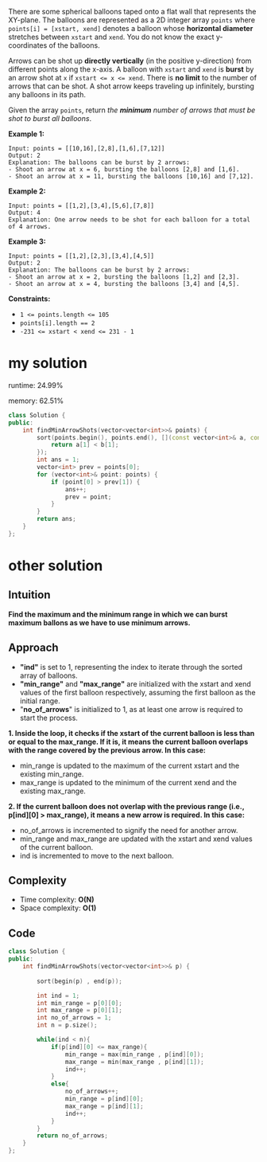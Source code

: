 There are some spherical balloons taped onto a flat wall that represents the XY-plane. The balloons are represented as a 2D integer array `points` where `points[i] = [xstart, xend]` denotes a balloon whose **horizontal diameter** stretches between `xstart` and `xend`. You do not know the exact y-coordinates of the balloons.

Arrows can be shot up **directly vertically** (in the positive y-direction) from different points along the x-axis. A balloon with `xstart` and `xend` is **burst** by an arrow shot at `x` if `xstart <= x <= xend`. There is **no limit** to the number of arrows that can be shot. A shot arrow keeps traveling up infinitely, bursting any balloons in its path.

Given the array `points`, return *the **minimum** number of arrows that must be shot to burst all balloons*.

 

**Example 1:**

```
Input: points = [[10,16],[2,8],[1,6],[7,12]]
Output: 2
Explanation: The balloons can be burst by 2 arrows:
- Shoot an arrow at x = 6, bursting the balloons [2,8] and [1,6].
- Shoot an arrow at x = 11, bursting the balloons [10,16] and [7,12].
```

**Example 2:**

```
Input: points = [[1,2],[3,4],[5,6],[7,8]]
Output: 4
Explanation: One arrow needs to be shot for each balloon for a total of 4 arrows.
```

**Example 3:**

```
Input: points = [[1,2],[2,3],[3,4],[4,5]]
Output: 2
Explanation: The balloons can be burst by 2 arrows:
- Shoot an arrow at x = 2, bursting the balloons [1,2] and [2,3].
- Shoot an arrow at x = 4, bursting the balloons [3,4] and [4,5].
```

 

**Constraints:**

- `1 <= points.length <= 105`
- `points[i].length == 2`
- `-231 <= xstart < xend <= 231 - 1`

# my solution

runtime: 24.99%

memory: 62.51%

```cpp
class Solution {
public:
    int findMinArrowShots(vector<vector<int>>& points) {
        sort(points.begin(), points.end(), [](const vector<int>& a, const vector<int>& b) {
            return a[1] < b[1];
        });
        int ans = 1;
        vector<int> prev = points[0];
        for (vector<int>& point: points) {
            if (point[0] > prev[1]) {
                ans++;
                prev = point;
            }
        }
        return ans;
    }
};
```

# other solution

## Intuition

**Find the maximum and the minimum range in which we can burst maximum ballons as we have to use minimum arrows.**

## Approach

- **"ind"** is set to 1, representing the index to iterate through the sorted array of balloons.
- **"min_range"** and **"max_range"** are initialized with the xstart and xend values of the first balloon respectively, assuming the first balloon as the initial range.
- "**no_of_arrows**" is initialized to 1, as at least one arrow is required to start the process.

**1. Inside the loop, it checks if the xstart of the current balloon is less than or equal to the max_range. If it is, it means the current balloon overlaps with the range covered by the previous arrow. In this case:**

- min_range is updated to the maximum of the current xstart and the existing min_range.
- max_range is updated to the minimum of the current xend and the existing max_range.

**2. If the current balloon does not overlap with the previous range (i.e., p\[ind\]\[0\] > max_range), it means a new arrow is required. In this case:**

- no_of_arrows is incremented to signify the need for another arrow.
- min_range and max_range are updated with the xstart and xend values of the current balloon.
- ind is incremented to move to the next balloon.

## Complexity

- Time complexity:
  **O(N)**
- Space complexity:
  **O(1)**

## Code

```cpp
class Solution {
public:
    int findMinArrowShots(vector<vector<int>>& p) {
        
        sort(begin(p) , end(p));

        int ind = 1;
        int min_range = p[0][0];
        int max_range = p[0][1];
        int no_of_arrows = 1;
        int n = p.size();

        while(ind < n){
            if(p[ind][0] <= max_range){
                min_range = max(min_range , p[ind][0]);
                max_range = min(max_range , p[ind][1]);
                ind++;
            }
            else{
                no_of_arrows++;
                min_range = p[ind][0];
                max_range = p[ind][1];
                ind++;
            }
        }
        return no_of_arrows;
    }
};
```